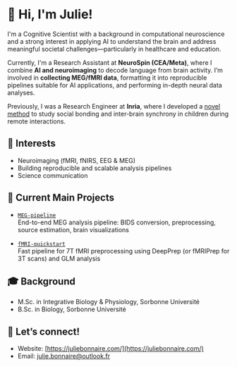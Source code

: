 # 👋 Hi, I'm Julie!

I'm a Cognitive Scientist with a background in computational neuroscience and a strong interest in applying AI to understand the brain and address meaningful societal challenges—particularly in healthcare and education.

Currently, I'm a Research Assistant at **NeuroSpin (CEA/Meta)**, where I combine **AI and neuroimaging** to decode language from brain activity. I’m involved in **collecting MEG/fMRI data**, formatting it into reproducible pipelines suitable for AI applications, and performing in-depth neural data analyses.

Previously, I was a Research Engineer at **Inria**, where I developed a [novel method](https://www.frontiersin.org/journals/neuroergonomics/articles/10.3389/fnrgo.2024.1290256/full) to study social bonding and inter-brain synchrony in children during remote interactions.

## 🧠 Interests

- Neuroimaging (fMRI, fNIRS, EEG & MEG)  
- Building reproducible and scalable analysis pipelines  
- Science communication

## 🔬 Current Main Projects

- [`MEG-pipeline`](https://github.com/jubnr/MEG-pipeline)  
  End-to-end MEG analysis pipeline: BIDS conversion, preprocessing, source estimation, brain visualizations

- [`fMRI-quickstart`](https://github.com/jubnr/fMRI_quickstart)  
  Fast pipeline for 7T fMRI preprocessing using DeepPrep (or fMRIPrep for 3T scans) and GLM analysis
  
## 🎓 Background

- M.Sc. in Integrative Biology & Physiology, Sorbonne Université  
- B.Sc. in Biology, Sorbonne Université

## 📲 Let’s connect!

- Website: [https://juliebonnaire.com/](https://juliebonnaire.com/)
- Email: [julie.bonnaire@outlook.fr](mailto:julie.bonnaire@cea.fr)

